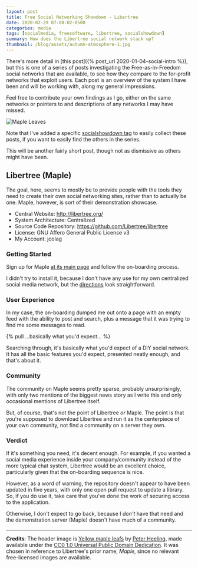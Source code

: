 ```yaml
---
layout: post
title: Free Social Networking Showdown - Libertree
date: 2020-02-29 07:08:02-0500
categories: media
tags: [socialmedia, freesoftware, libertree, socialshowdown]
summary: How does the Libertree social network stack up?
thumbnail: /blog/assets/autumn-atmosphere-1.jpg
---
```


There's more detail in [this post]({% post_url 2020-01-04-social-intro %}), but this is one of a series of posts investigating the Free-as-in-Freedom social networks that are available, to see how they compare to the for-profit networks that exploit users.  Each post is an overview of the system I have been and will be working with, along my general impressions.

Feel free to contribute your own findings as I go, either on the same networks or pointers to and descriptions of any networks I may have missed.

![Maple Leaves](/blog/assets/autumn-atmosphere-1.jpg)

Note that I've added a specific [socialshowdown tag](/blog/tag/socialmedia/) to easily collect these posts, if you want to easily find the others in the series.

This will be another fairly short post, though not as dismissive as others might have been.

## Libertree (Maple)

The goal, here, seems to mostly be to provide people with the tools they need to create their own social networking sites, rather than to actually be one.  Maple, however, is sort of their demonstration showcase.

 * Central Website:  <http://libertree.org/>
 * System Architecture:  Centralized
 * Source Code Repository:  <https://github.com/Libertree/libertree>
 * License:  GNU Affero General Public License v3
 * My Account:  jcolag

### Getting Started

Sign up for Maple [at its main page](https://maple.libertree.org) and follow the on-boarding process.

I didn't try to install it, because I don't have any use for my own centralized social media network, but the [directions](https://github.com/Libertree/libertree/blob/master/INSTALLATION.md) look straightforward.

### User Experience

In my case, the on-boarding dumped me out onto a page with an empty feed with the ability to post and search, plus a message that it was trying to find me some messages to read.

{% pull ...basically what you'd expect... %}

Searching through, it's basically what you'd expect of a DIY social network.  It has all the basic features you'd expect, presented neatly enough, and that's about it.

### Community

The community on Maple seems pretty sparse, probably unsurprisingly, with only two mentions of the biggest news story as I write this and only occasional mentions of Libertree itself.

But, of course, that's not the point of Libertree _or_ Maple.  The point is that you're supposed to download Libertree and run it as the centerpiece of your own community, not find a community on a server they own.

### Verdict <i class="far fa-thumbs-down"></i>

If it's something you need, it's decent enough.  For example, if you wanted a social media experience inside your company/community instead of the more typical chat system, Libertree would be an excellent choice, particularly given that the on-boarding sequence is nice.

However, as a word of warning, the repository doesn't appear to have been updated in five years, with only one open pull request to update a library.  So, if you do use it, take care that you've done the work of securing access to the application.

Otherwise, I don't expect to go back, because I *don't* have that need and the demonstration server (Maple) doesn't have much of a community.

#### <i class="far fa-handshake"></i>

* * *

**Credits**:  The header image is [Yellow maple leafs](https://skitterphoto.com/photos/4757/yellow-maple-leafs) by [Peter Heeling](https://skitterphoto.com/photographers/7/peter-heeling), made available under the [CC0 1.0 Universal Public Domain Dedication](https://creativecommons.org/publicdomain/zero/1.0/).  It was chosen in reference to Libertree's prior name, *Maple*, since no relevant free-licensed images are available.
